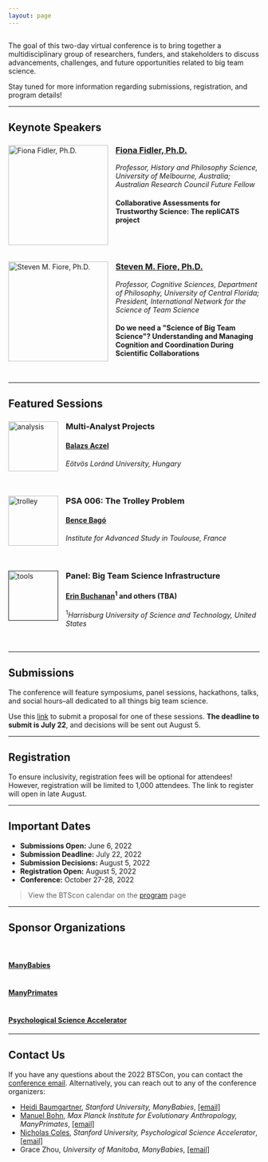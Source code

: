 ```yaml
---
layout: page
---
```



<img src="/assets/img/BTSCon2022_logo.png" alt="" />

The goal of this two-day virtual conference is to bring together a multidisciplinary group of researchers, funders, and stakeholders to discuss advancements, challenges, and future opportunities related to big team science.

Stay tuned for more information regarding submissions, registration, and program details!

***
<!--## [Speakers]({{site.baseurl}}/people/) 
-->
## Keynote Speakers

<section>
  <a href="https://findanexpert.unimelb.edu.au/profile/3224-fiona-fidler#"><img src="/assets/img/FidlerHeadshot.png" alt="Fiona Fidler, Ph.D." width="200" height="200" style="float: left; margin-right: 15px;"></a>
  <h3><a href="https://findanexpert.unimelb.edu.au/profile/3224-fiona-fidler#">Fiona Fidler, Ph.D.</a></h3>
  <i>Professor, History and Philosophy Science, University of Melbourne, Australia; Australian Research Council Future Fellow</i>
  <h4>Collaborative Assessments for Trustworthy Science: The repliCATS project</h4>
</section>
<br>
<br>
<section>
  <a href="https://csl.ist.ucf.edu/People"><img src="/assets/img/FioreHeadshot.png" alt="Steven M. Fiore, Ph.D." width="200" height="200" style="float: left; margin-right: 15px;"></a>
  <h3><a href="https://csl.ist.ucf.edu/People">Steven M. Fiore, Ph.D.</a></h3>
  <i>Professor, Cognitive Sciences, Department of Philosophy, University of Central Florida; President, International Network for the Science of Team Science</i>
  <h4>Do we need a "Science of Big Team Science"?  Understanding and Managing Cognition and Coordination During Scientific Collaborations</h4>
</section>
<br>

***
## Featured Sessions
<section>
  <a href="https://www.nature.com/articles/d41586-022-01332-8"><img src="/assets/img/analysis.png" alt="analysis" width="100" height="100" style="float: left; margin-right: 15px;"></a>
  <h3>Multi-Analyst Projects</h3>
  <h4><a href="http://decisionlab.elte.hu/members/balazs-aczel/">Balazs Aczel</a></h4>
  <i>Eötvös Loránd University, Hungary</i>
</section>
<br>
<br>
<section>
  <a href="https://psysciacc.org/006-trolley-problem/"><img src="/assets/img/trolley.png" alt="trolley" width="100" height="100" style="float: left; margin-right: 15px;"></a>
  <h3>PSA 006: The Trolley Problem</h3>
  <h4><a href="https://www.iast.fr/people/bence-bago">Bence Bagó</a></h4>
  <i>Institute for Advanced Study in Toulouse, France</i>
</section>
<br>
<br>
<section>
  <a href=""><img src="/assets/img/tools.png" alt="tools" width="100" height="100" style="float: left; margin-right: 15px;"></a>
  <h3>Panel: Big Team Science Infrastructure</h3>
  <h4><a href="https://www.aggieerin.com/page/about/">Erin Buchanan</a><sup>1</sup> and others (TBA)</h4>
  <sup>1</sup><i>Harrisburg University of Science and Technology, United States</i>
</section>
<br>
<br>

<!--
***
## [Program]({{site.baseurl}}/schedule/) 
-->

***
## Submissions

The conference will feature symposiums, panel sessions, hackathons, talks, and social hours–all dedicated to all things big team science.

Use this [link]() to submit a proposal for one of these sessions. **The deadline to submit is July 22**, and decisions will be sent out August 5.

***
## Registration

To ensure inclusivity, registration fees will be optional for attendees! However, registration will be limited to 1,000 attendees. The link to register will open in late August.

***
## Important Dates

* **Submissions Open:** June 6, 2022
* **Submission Deadline:** July 22, 2022
* **Submission Decisions:** August 5, 2022
* **Registration Open:** August 5, 2022
* **Conference:** October 27-28, 2022

> View the BTScon calendar on the [program]({{site.baseurl}}/program/) page


***
## Sponsor Organizations

<section>
	<br>
	<div class="container">
		<div class="row justify-content-around">
		  <div class="col-lg-3 col-md-3 col-sm-3 col-xs-3">
		    <a href="https://manybabies.github.io" class="image"><img src="/assets/img/MB_logo.png" alt="" /></a>
			   <h4><a href="https://manybabies.github.io">ManyBabies</a></h4>
		  </div>
      <div class="col-lg-3 col-md-3 col-sm-3 col-xs-3">
			  <a href="https://manyprimates.github.io" class="image"><img src="/assets/img/mp_logo_notext2.png" alt="" /></a>
			  <h4><a href="https://manyprimates.github.io">ManyPrimates</a></h4>
		  </div>
		  <div class="col-lg-3 col-md-3 col-sm-3 col-xs-3">
			  <a href="https://psysciacc.org/" class="image"><img src="/assets/img/psa_logo.png" alt="" /></a>
			  <h4><a href="https://psysciacc.org/">Psychological Science Accelerator</a></h4>
		  </div>
	  </div>
	</div>
</section>

***
## Contact Us

If you have any questions about the 2022 BTSCon, you can contact the [conference email](mailto:bigteamscienceconference@gmail.com). Alternatively, you can reach out to any of the conference organizers:

* [Heidi Baumgartner](https://profiles.stanford.edu/heidi-baumgartner), *Stanford University, ManyBabies*, [[email]](mailto:heidib@stanford.edu)
* [Manuel Bohn](https://manuelbohn.github.io), *Max Planck Institute for Evolutionary Anthropology, ManyPrimates*, [[email]](mailto:manuel0bohn@gmail.com)
* [Nicholas Coles](https://hai.stanford.edu/people/nicholas-coles), *Stanford University, Psychological Science Accelerator*, [[email]](mailto:ncoles@stanford.edu)
* Grace Zhou, *University of Manitoba, ManyBabies*, [[email]](mailto:grace.zhou@umanitoba.ca)

